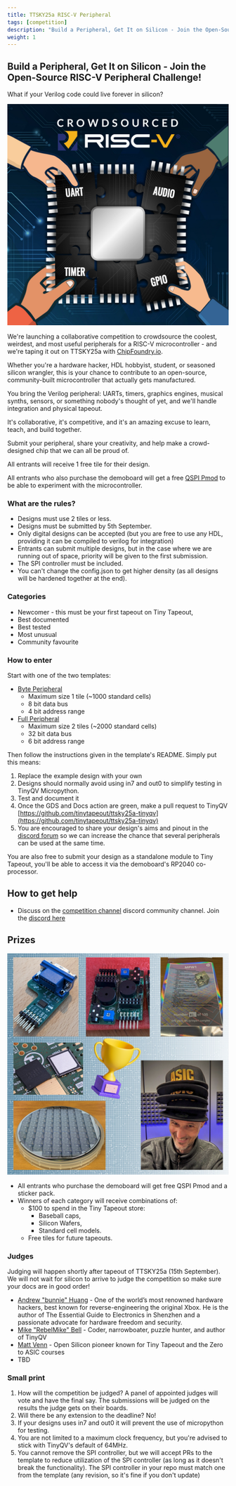 ```yaml
---
title: TTSKY25a RISC-V Peripheral
tags: [competition]
description: "Build a Peripheral, Get It on Silicon - Join the Open-Source RISC-V Peripheral Challenge!"
weight: 1
---
```


## Build a Peripheral, Get It on Silicon - Join the Open-Source RISC-V Peripheral Challenge!

What if your Verilog code could live forever in silicon?

![riscv competition](images/riscv_compo.jpg?width=40pc)

We're launching a collaborative competition to crowdsource the coolest, weirdest, and most useful peripherals for a RISC-V microcontroller - and we're taping it out on TTSKY25a with [ChipFoundry.io](https://ChipFoundry.io).

Whether you're a hardware hacker, HDL hobbyist, student, or seasoned silicon wrangler, this is your chance to contribute to an open-source, community-built microcontroller that actually gets manufactured.

You bring the Verilog peripheral: UARTs, timers, graphics engines, musical synths, sensors, or something nobody's thought of yet, and we'll handle integration and physical tapeout. 

It's collaborative, it's competitive, and it's an amazing excuse to learn, teach, and build together.

Submit your peripheral, share your creativity, and help make a crowd-designed chip that we can all be proud of.

All entrants will receive 1 free tile for their design.

All entrants who also purchase the demoboard will get a free [QSPI Pmod](https://store.tinytapeout.com/products/QSPI-Pmod-p716541602) to be able to experiment with the microcontroller.

### What are the rules?

* Designs must use 2 tiles or less.
* Designs must be submitted by 5th September.
* Only digital designs can be accepted (but you are free to use any HDL, providing it can be compiled to verilog for integration)
* Entrants can submit multiple designs, but in the case where we are running out of space, priority will be given to the first submission.
* The SPI controller must be included.
* You can't change the config.json to get higher density (as all designs will be hardened together at the end).

### Categories

* Newcomer - this must be your first tapeout on Tiny Tapeout,
* Best documented
* Best tested
* Most unusual
* Community favourite

### How to enter

Start with one of the two templates:

* [Byte Peripheral](https://github.com/TinyTapeout/tinyqv-byte-peripheral-template) 
    * Maximum size 1 tile (~1000 standard cells)
    * 8 bit data bus
    * 4 bit address range
* [Full Peripheral](https://github.com/TinyTapeout/tinyqv-full-peripheral-template)
    * Maximum size 2 tiles (~2000 standard cells)
    * 32 bit data bus
    * 6 bit address range

Then follow the instructions given in the template's README. Simply put this means:

1. Replace the example design with your own
2. Designs should normally avoid using in7 and out0 to simplify testing in TinyQV Micropython.
3. Test and document it
4. Once the GDS and Docs action are green, make a pull request to TinyQV [https://github.com/tinytapeout/ttsky25a-tinyqv](https://github.com/tinytapeout/ttsky25a-tinyqv)  
5. You are encouraged to share your design's aims and pinout in the [discord forum](https://discord.com/channels/1009193568256135208/1396915746264711311) so we can increase the chance that several peripherals can be used at the same time.

You are also free to submit your design as a standalone module to Tiny Tapeout, you'll be able to access it via the demoboard's RP2040 co-processor.

## How to get help

* Discuss on the [competition channel](https://discord.com/channels/1009193568256135208/1259420274445516891) discord community channel. Join the [discord here](https://tinytapeout.com/discord)

## Prizes

![prizes](images/demoscene_prizes.png?width=40pc)

* All entrants who purchase the demoboard will get free QSPI Pmod and a sticker pack.
* Winners of each category will receive combinations of:
    * $100 to spend in the Tiny Tapeout store:
        * Baseball caps,
        * Silicon Wafers,
        * Standard cell models.
    * Free tiles for future tapeouts.

### Judges

Judging will happen shortly after tapeout of TTSKY25a (15th September). We will not wait for silicon to arrive to judge the competition so make sure your docs are in good order!

* [Andrew "bunnie" Huang](https://www.bunniestudios.com/) - One of the world’s most renowned hardware hackers, best known for reverse-engineering the original Xbox. He is the author of The Essential Guide to Electronics in Shenzhen and a passionate advocate for hardware freedom and security.
* [Mike "RebelMike" Bell](https://rebel-lion.uk/@mike) - Coder, narrowboater, puzzle hunter, and author of TinyQV
* [Matt Venn](https://www.mattvenn.net/) - Open Silicon pioneer known for Tiny Tapeout and the Zero to ASIC courses 
* TBD  

### Small print

1. How will the competition be judged? A panel of appointed judges will vote and have the final say. The submissions will be judged on the results the judge gets on their boards.
2. Will there be any extension to the deadline? No!
3. If your designs uses in7 and out0 it will prevent the use of micropython for testing.
4. You are not limited to a maximum clock frequency, but you're advised to stick with TinyQV's default of 64MHz.
5. You cannot remove the SPI controller, but we will accept PRs to the template to reduce utilization of the SPI controller (as long as it doesn't break the functionality). The SPI controller in your repo must match one from the template (any revision, so it's fine if you don't update)
